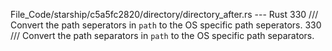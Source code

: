 File_Code/starship/c5a5fc2820/directory/directory_after.rs --- Rust
330 /// Convert the path seperators in `path` to the OS specific path seperators.                                                                            330 /// Convert the path separators in `path` to the OS specific path separators.

